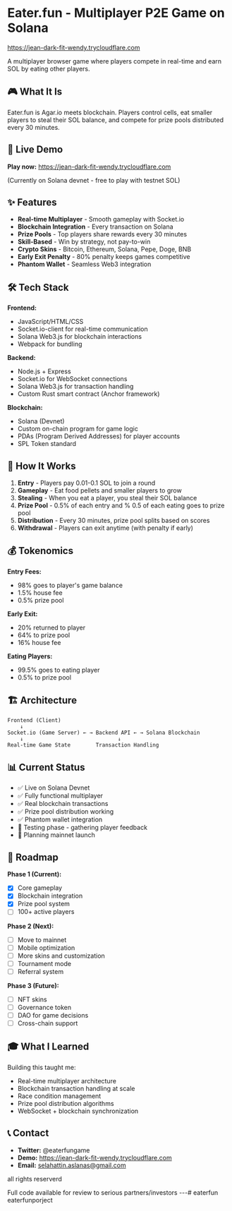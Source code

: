 # Eater.fun - Multiplayer P2E Game on Solana

https://jean-dark-fit-wendy.trycloudflare.com


A multiplayer browser game where players compete in real-time and earn SOL by eating other players.

## 🎮 What It Is

Eater.fun is Agar.io meets blockchain. Players control cells, eat smaller players to steal their SOL balance, and compete for prize pools distributed every 30 minutes.

## 🚀 Live Demo

**Play now:** https://jean-dark-fit-wendy.trycloudflare.com

(Currently on Solana devnet - free to play with testnet SOL)

## ✨ Features

- **Real-time Multiplayer** - Smooth gameplay with Socket.io
- **Blockchain Integration** - Every transaction on Solana
- **Prize Pools** - Top players share rewards every 30 minutes
- **Skill-Based** - Win by strategy, not pay-to-win
- **Crypto Skins** - Bitcoin, Ethereum, Solana, Pepe, Doge, BNB
- **Early Exit Penalty** - 80% penalty keeps games competitive
- **Phantom Wallet** - Seamless Web3 integration

## 🛠️ Tech Stack

**Frontend:**
- JavaScript/HTML/CSS
- Socket.io-client for real-time communication
- Solana Web3.js for blockchain interactions
- Webpack for bundling

**Backend:**
- Node.js + Express
- Socket.io for WebSocket connections
- Solana Web3.js for transaction handling
- Custom Rust smart contract (Anchor framework)

**Blockchain:**
- Solana (Devnet)
- Custom on-chain program for game logic
- PDAs (Program Derived Addresses) for player accounts
- SPL Token standard

## 🎯 How It Works

1. **Entry** - Players pay 0.01-0.1 SOL to join a round
2. **Gameplay** - Eat food pellets and smaller players to grow
3. **Stealing** - When you eat a player, you steal their SOL balance
4. **Prize Pool** - 0.5% of each entry  and % 0.5 of each eating goes to prize pool
5. **Distribution** - Every 30 minutes, prize pool splits based on scores
6. **Withdrawal** - Players can exit anytime (with penalty if early)

## 💰 Tokenomics

**Entry Fees:**
- 98% goes to player's game balance
- 1.5% house fee
- 0.5% prize pool

**Early Exit:**
- 20% returned to player
- 64% to prize pool
- 16% house fee

**Eating Players:**
- 99.5% goes to eating player
- 0.5% to prize pool

## 🏗️ Architecture
```
Frontend (Client)
    ↓
Socket.io (Game Server) ← → Backend API ← → Solana Blockchain
    ↓                              ↓
Real-time Game State        Transaction Handling
```

## 📊 Current Status

- ✅ Live on Solana Devnet
- ✅ Fully functional multiplayer
- ✅ Real blockchain transactions
- ✅ Prize pool distribution working
- ✅ Phantom wallet integration
- 🔄 Testing phase - gathering player feedback
- 📅 Planning mainnet launch

## 🚧 Roadmap

**Phase 1 (Current):**
- [x] Core gameplay
- [x] Blockchain integration
- [x] Prize pool system
- [ ] 100+ active players

**Phase 2 (Next):**
- [ ] Move to mainnet
- [ ] Mobile optimization
- [ ] More skins and customization
- [ ] Tournament mode
- [ ] Referral system

**Phase 3 (Future):**
- [ ] NFT skins
- [ ] Governance token
- [ ] DAO for game decisions
- [ ] Cross-chain support

## 🎓 What I Learned

Building this taught me:
- Real-time multiplayer architecture
- Blockchain transaction handling at scale
- Race condition management
- Prize pool distribution algorithms
- WebSocket + blockchain synchronization



## 📞 Contact

- **Twitter:** @eaterfungame
- **Demo:** https://jean-dark-fit-wendy.trycloudflare.com
- **Email:** selahattin.aslanas@gmail.com

all rights reserverd

Full code available for review to serious partners/investors
---# eaterfun
eaterfunporject
